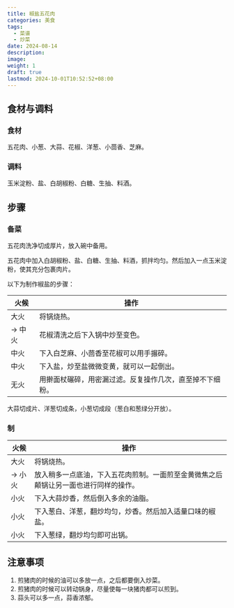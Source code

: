 ```yaml
---
title: 椒盐五花肉
categories: 美食
tags:
  - 菜谱
  - 炒菜
date: 2024-08-14
description: 
image: 
weight: 1
draft: true
lastmod: 2024-10-01T10:52:52+08:00
---
```

## 食材与调料

### 食材

五花肉、小葱、大蒜、花椒、洋葱、小茴香、芝麻。

### 调料

玉米淀粉、盐、白胡椒粉、白糖、生抽、料酒。

## 步骤

### 备菜

五花肉洗净切成厚片，放入碗中备用。

五花肉中加入白胡椒粉、盐、白糖、生抽、料酒，抓拌均匀。然后加入一点玉米淀粉，使其充分包裹肉片。

以下为制作椒盐的步骤：

| 火候    | 操作                           |
| ----- | ---------------------------- |
| 大火    | 将锅烧热。                        |
| -> 中火 | 花椒清洗之后下入锅中炒至变色。              |
| 中火    | 下入白芝麻、小茴香至花椒可以用手搌碎。          |
| 中火    | 下入盐，炒至盐微微变黄，就可以一起倒出。         |
| 无火    | 用擀面杖碾碎，用密漏过滤。反复操作几次，直至掉不下细粉。 |

大蒜切成片、洋葱切成条，小葱切成段（葱白和葱绿分开放）。

### 制

| 火候    | 操作                                         |
| ----- | ------------------------------------------ |
| 大火    | 将锅烧热。                                      |
| -> 小火 | 放入稍多一点底油，下入五花肉煎制。一面煎至金黄微焦之后颠锅让另一面也进行同样的操作。 |
| 小火    | 下入大蒜炒香，然后倒入多余的油脂。                          |
| 小火    | 下入葱白、洋葱，翻炒均匀，炒香。然后加入适量口味的椒盐。               |
| 小火    | 下入葱绿，翻炒均匀即可出锅。                             |

## 注意事项

1. 煎猪肉的时候的油可以多放一点，之后都要倒入炒菜。
2. 煎猪肉的时候可以转动锅身，尽量使每一块猪肉都可以煎到。
3. 蒜头可以多一点，蒜香浓郁。


